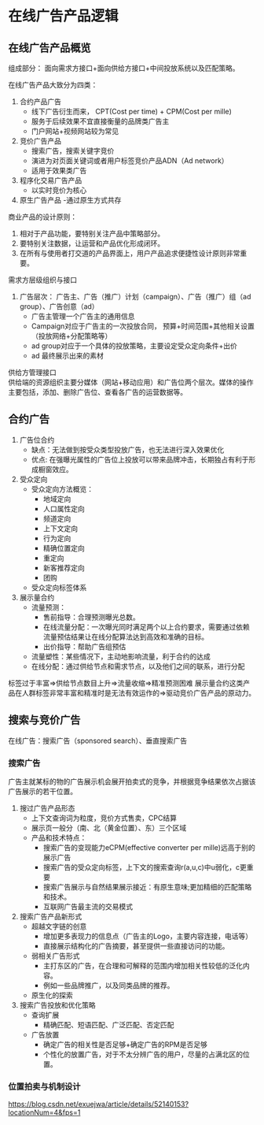 # 在线广告产品逻辑

## 在线广告产品概览

组成部分： 面向需求方接口+面向供给方接口+中间投放系统以及匹配策略。

在线广告产品大致分为四类：

1. 合约产品广告
   - 线下广告衍生而来， CPT(Cost per time) + CPM(Cost per mille)
   - 服务于后续效果不宜直接衡量的品牌类广告主
   - 门户网站+视频网站较为常见
2. 竞价广告产品
   - 搜索广告，搜索关键字竞价
   - 演进为对页面关键词或者用户标签竞价产品ADN（Ad network）
   - 适用于效果类广告
3. 程序化交易广告产品
   - 以实时竞价为核心
4. 原生广告产品
   -通过原生方式共存

商业产品的设计原则：

1. 相对于产品功能，要特别关注产品中策略部分。
2. 要特别关注数据，让运营和产品优化形成闭环。
3. 在所有与使用者打交道的产品界面上，用户产品追求便捷性设计原则非常重要。

需求方层级组织与接口

1. 广告层次： 广告主、广告（推广）计划（campaign）、广告（推广）组（ad group）、广告创意（ad）
   - 广告主管理一个广告主的通用信息
   - Campaign对应于广告主的一次投放合同， 预算+时间范围+其他相关设置（投放网络+分配策略等）
   - ad group对应于一个具体的投放策略，主要设定受众定向条件+出价
   - ad 最终展示出来的素材

供给方管理接口  
供给端的资源组织主要分媒体（网站+移动应用）和广告位两个层次。媒体的操作主要包括，添加、删除广告位、查看各广告的运营数据等。

## 合约广告

1. 广告位合约
   - 缺点：无法做到按受众类型投放广告，也无法进行深入效果优化
   - 优点: 在强曝光属性的广告位上投放可以带来品牌冲击，长期独占有利于形成橱窗效应。
2. 受众定向
   - 受众定向方法概览：
      - 地域定向
      - 人口属性定向
      - 频道定向
      - 上下文定向
      - 行为定向
      - 精确位置定向
      - 重定向
      - 新客推荐定向
      - 团购
   - 受众定向标签体系
3. 展示量合约
   - 流量预测：
      - 售前指导：合理预测曝光总数。
      - 在线流量分配：一次曝光同时满足两个以上合约要求，需要通过依赖流量预估结果让在线分配算法达到高效和准确的目标。
      - 出价指导：帮助广告组预估
   - 流量塑性：某些情况下，主动地影响流量，利于合约的达成
   - 在线分配：通过供给节点和需求节点，以及他们之间的联系，进行分配

标签过于丰富=>供给节点数目上升=>流量收缩=>精准预测困难
展示量合约这类产品在人群标签非常丰富和精准时是无法有效运作的=>驱动竞价广告产品的原动力。

## 搜索与竞价广告

在线广告：搜索广告（sponsored search）、垂直搜索广告

### 搜索广告

广告主就某标的物的广告展示机会展开拍卖式的竞争，并根据竞争结果依次占据该广告展示的若干位置。  

1. 搜过广告产品形态
   - 上下文查询词为粒度，竞价方式售卖，CPC结算
   - 展示页一般分（南、北（黄金位置）、东）三个区域
   - 产品和技术特点：
     - 搜索广告的变现能力eCPM(effective converter per mille)远高于别的展示广告
     - 搜索广告的受众定向标签，上下文的搜索查询r(a,u,c)中u弱化，c更重要
     - 搜索广告展示与自然结果展示接近：有原生意味;更加精细的匹配策略和技术。
     - 互联网广告最主流的交易模式
2. 搜索广告产品新形式
   - 超越文字链的创意
      - 增加更多表现力的信息点（广告主的Logo，主要内容连接，电话等）
      - 直接展示结构化的广告摘要，甚至提供一些直接访问的功能。
   - 弱相关广告形式
      - 主打东区的广告，在合理和可解释的范围内增加相关性较低的泛化内容。
      - 例如一些品牌推广，以及同类品牌的推荐。
   - 原生化的探索
3. 搜索广告投放和优化策略
   - 查询扩展
      - 精确匹配、短语匹配、广泛匹配、否定匹配
   - 广告放置
      - 确定广告的相关性是否足够+确定广告的RPM是否足够
      - 个性化的放置广告，对于不太分辨广告的用户，尽量的占满北区的位置。

### 位置拍卖与机制设计




https://blog.csdn.net/exuejwa/article/details/52140153?locationNum=4&fps=1